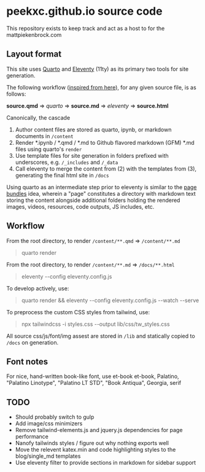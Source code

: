 # peekxc.github.io source code
This repository exists to keep track and act as a host to for the mattpiekenbrock.com

## Layout format 

This site uses [Quarto](https://quarto.org/) and [Eleventy](https://www.11ty.dev/) (11ty) as its primary two tools for site generation.

The following workflow ([inspired from here](https://quarto.org/docs/output-formats/docusaurus#workflow)), for any given source file, is as follows: 

**source.qmd** => *quarto* =>  **source.md**  => *eleventy* =>  **source.html**

Canonically, the cascade 
1. Author content files are stored as quarto, ipynb, or markdown documents in `/content`
2. Render *.ipynb / *.qmd / *.md to Github flavored markdown (GFM) *.md files using quarto's `render` 
3. Use template files for site generation in folders prefixed with underscores, e.g. `/_includes` and `/_data`
4. Call eleventy to merge the content from (2) with the templates from (3), generating the final html site in `/docs`

Using quarto as an intermediate step prior to eleventy is similar to the [page bundles](https://gohugo.io/content-management/page-bundles/) idea, wherein a "page" constitutes a directory with markdown text storing the content alongside additional folders holding the rendered images, videos, resources, code outputs, JS includes, etc.

## Workflow 

From the root directory, to render `/content/**.qmd` => `/content/**.md`

> quarto render 

From the root directory, to render `/content/**.md` => `/docs/**.html`

> eleventy --config eleventy.config.js 

To develop actively, use:

> quarto render && eleventy --config eleventy.config.js --watch --serve

To preprocess the custom CSS styles from tailwind, use: 

> npx tailwindcss -i styles.css --output lib/css/tw_styles.css

All source css/js/font/img assest are stored in `/lib` and statically copied to `/docs` on generation. 

## Font notes 

For nice, hand-written book-like font, use et-book
et-book, Palatino, "Palatino Linotype", "Palatino LT STD", "Book Antiqua", Georgia, serif

## TODO

- Should probably switch to gulp
- Add image/css minimizers 
- Remove tailwind-elements.js and jquery.js dependencies for page performance
- Nanofy tailwinds styles / figure out why nothing exports well 
- Move the relevent katex.min and code highlighting styles to the blog/single_md templates
- Use eleventy filter to provide sections in markdown for sidebar support
